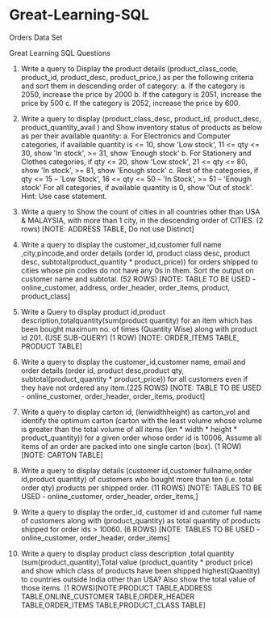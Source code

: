 # Great-Learning-SQL
Orders Data Set

Great Learning SQL Questions

1. Write a query to Display the product details (product_class_code, product_id, product_desc, product_price,) as per the following criteria and sort them in 
descending order of category:
a. If the category is 2050, increase the price by 2000
b. If the category is 2051, increase the price by 500 
c. If the category is 2052, increase the price by 600. 

2. Write a query to display (product_class_desc, product_id, product_desc, product_quantity_avail ) and Show inventory status of products as below as per their 
available quantity: 
a. For Electronics and Computer categories, if available quantity is <= 10, show 'Low stock', 11 <= qty <= 30, show 'In stock', >= 31, show 
'Enough stock'
b. For Stationery and Clothes categories, if qty <= 20, show 'Low stock', 21 <= qty <= 80, show 'In stock', >= 81, show 'Enough stock' 
c. Rest of the categories, if qty <= 15 – 'Low Stock', 16 <= qty <= 50 – 'In Stock', >= 51 – 'Enough stock' For all categories, if available quantity is 0, 
show 'Out of stock'. Hint: Use case statement.

3. Write a query to Show the count of cities in all countries other than USA & MALAYSIA, with more than 1 city, 
in the descending order of CITIES. (2 rows) [NOTE: ADDRESS TABLE, Do not use Distinct]

4. Write a query to display the customer_id,customer full name ,city,pincode,and order details (order id, product class desc, product desc,
subtotal(product_quantity * product_price)) for orders shipped to cities whose pin codes do not have any 0s in them. Sort the output on 
customer name and subtotal. (52 ROWS) [NOTE: TABLE TO BE USED - online_customer, address, order_header, order_items, product, product_class]

5. Write a Query to display product id,product description,totalquantity(sum(product quantity) for an item which has been bought maximum 
no. of times (Quantity Wise) along with product id 201. (USE SUB-QUERY) (1 ROW) [NOTE: ORDER_ITEMS TABLE, PRODUCT TABLE]

6. Write a query to display the customer_id,customer name, email and order details (order id, product desc,product qty,
subtotal(product_quantity * product_price)) for all customers even if they have not ordered any item.(225 ROWS) [NOTE: TABLE TO BE USED - 
online_customer, order_header, order_items, product]

7. Write a query to display carton id, (lenwidthheight) as carton_vol and identify the optimum carton (carton with the least volume 
whose volume is greater than the total volume of all items (len * width * height * product_quantity)) for a given order whose order id is 10006,
Assume all items of an order are packed into one single carton (box). (1 ROW) [NOTE: CARTON TABLE]

8. Write a query to display details (customer id,customer fullname,order id,product quantity) of customers who bought more than ten 
(i.e. total order qty) products per shipped order. (11 ROWS) [NOTE: TABLES TO BE USED - online_customer, order_header, order_items,]

9. Write a query to display the order_id, customer id and cutomer full name of customers along with (product_quantity) as total quantity of 
products shipped for order ids > 10060. (6 ROWS) [NOTE: TABLES TO BE USED - online_customer, order_header, order_items]

10. Write a query to display product class description ,total quantity (sum(product_quantity),Total value (product_quantity * product price)
and show which class of products have been shipped highest(Quantity) to countries outside India other than USA? Also show the total value of
those items. (1 ROWS)[NOTE:PRODUCT TABLE,ADDRESS TABLE,ONLINE_CUSTOMER TABLE,ORDER_HEADER TABLE,ORDER_ITEMS TABLE,PRODUCT_CLASS TABLE]

